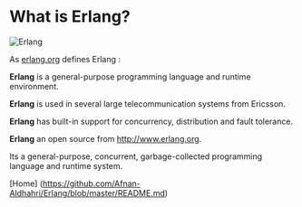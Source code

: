 
# What is Erlang?


![Erlang](https://cloud.githubusercontent.com/assets/14142983/11166912/02337020-8b09-11e5-99a5-76820139d99c.png "This picture from https://commons.wikimedia.org")



As [erlang.org](http://www.erlang.org) defines Erlang :

**Erlang** is a general-purpose programming language and runtime environment. 

**Erlang** is used in several large telecommunication systems from Ericsson.

**Erlang** has built-in support for concurrency, distribution and fault tolerance. 

**Erlang** an open source from http://www.erlang.org.

Its a general-purpose, concurrent, garbage-collected programming language and runtime system. 


[Home] (https://github.com/Afnan-Aldhahri/Erlang/blob/master/README.md) 
